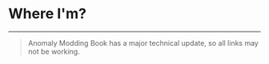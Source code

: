 # Where I'm?

___

> Anomaly Modding Book has a major technical update, so all links may not be working.
